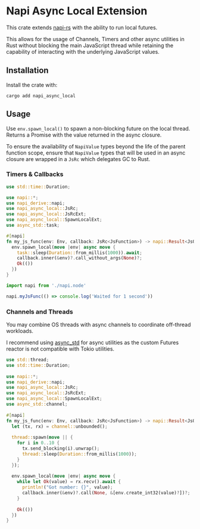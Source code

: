 # Napi Async Local Extension

This crate extends [napi-rs](https://github.com/napi-rs/napi-rs) with the ability to run local futures.

This allows for the usage of Channels, Timers and other async utilities in Rust without blocking the main JavaScript thread while retaining the capability of interacting with the underlying JavaScript values.

## Installation

Install the crate with:

```
cargo add napi_async_local
```

## Usage

Use `env.spawn_local()` to spawn a non-blocking future on the local thread. Returns a Promise with the value 
returned in the async closure.
 
To ensure the availability of `NapiValue` types beyond the life of the parent function scope,
ensure that `NapiValue` types that will be used in an async closure are wrapped in a `JsRc` which
delegates GC to Rust.

### Timers & Callbacks

```rust
use std::time::Duration;

use napi::*;
use napi_derive::napi;
use napi_async_local::JsRc;
use napi_async_local::JsRcExt;
use napi_async_local::SpawnLocalExt;
use async_std::task;

#[napi]
fn my_js_func(env: Env, callback: JsRc<JsFunction>) -> napi::Result<JsObject> {
  env.spawn_local(move |env| async move {
    task::sleep(Duration::from_millis(1000)).await;
    callback.inner(&env)?.call_without_args(None)?;
    Ok(())
  })
}
```

```javascript
import napi from './napi.node'

napi.myJsFunc(() => console.log('Waited for 1 second'))
```

### Channels and Threads

You may combine OS threads with async channels to coordinate off-thread workloads.

I recommend using [async_std](https://github.com/async-rs/async-std) for async utilities
as the custom Futures reactor is not compatible with Tokio utilities.

```rust
use std::thread;
use std::time::Duration;
 
use napi::*;
use napi_derive::napi;
use napi_async_local::JsRc;
use napi_async_local::JsRcExt;
use napi_async_local::SpawnLocalExt;
use async_std::channel;
 
#[napi]
fn my_js_func(env: Env, callback: JsRc<JsFunction>) -> napi::Result<JsObject> {
  let (tx, rx) = channel::unbounded();
 
  thread::spawn(move || {
    for i in 0..10 {
      tx.send_blocking(i).unwrap();
      thread::sleep(Duration::from_millis(1000));
    }
  });
 
  env.spawn_local(move |env| async move {
    while let Ok(value) = rx.recv().await {
      println!("Got number: {}", value);
      callback.inner(&env)?.call(None, &[env.create_int32(value)?])?;
    }
 
    Ok(())
  })
}
```